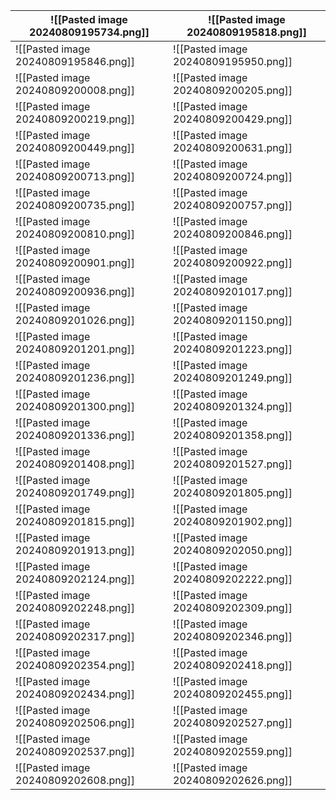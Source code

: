 | ![[Pasted image 20240809195734.png]] | ![[Pasted image 20240809195818.png]] |
| ------------------------------------ | ------------------------------------ |
| ![[Pasted image 20240809195846.png]] | ![[Pasted image 20240809195950.png]] |
| ![[Pasted image 20240809200008.png]] | ![[Pasted image 20240809200205.png]] |
| ![[Pasted image 20240809200219.png]] | ![[Pasted image 20240809200429.png]] |
| ![[Pasted image 20240809200449.png]] | ![[Pasted image 20240809200631.png]] |
| ![[Pasted image 20240809200713.png]] | ![[Pasted image 20240809200724.png]] |
| ![[Pasted image 20240809200735.png]] | ![[Pasted image 20240809200757.png]] |
| ![[Pasted image 20240809200810.png]] | ![[Pasted image 20240809200846.png]] |
| ![[Pasted image 20240809200901.png]] | ![[Pasted image 20240809200922.png]] |
| ![[Pasted image 20240809200936.png]] | ![[Pasted image 20240809201017.png]] |
| ![[Pasted image 20240809201026.png]] | ![[Pasted image 20240809201150.png]] |
| ![[Pasted image 20240809201201.png]] | ![[Pasted image 20240809201223.png]] |
| ![[Pasted image 20240809201236.png]] | ![[Pasted image 20240809201249.png]] |
| ![[Pasted image 20240809201300.png]] | ![[Pasted image 20240809201324.png]] |
| ![[Pasted image 20240809201336.png]] | ![[Pasted image 20240809201358.png]] |
| ![[Pasted image 20240809201408.png]] | ![[Pasted image 20240809201527.png]] |
| ![[Pasted image 20240809201749.png]] | ![[Pasted image 20240809201805.png]] |
| ![[Pasted image 20240809201815.png]] | ![[Pasted image 20240809201902.png]] |
| ![[Pasted image 20240809201913.png]] | ![[Pasted image 20240809202050.png]] |
| ![[Pasted image 20240809202124.png]] | ![[Pasted image 20240809202222.png]] |
| ![[Pasted image 20240809202248.png]] | ![[Pasted image 20240809202309.png]] |
| ![[Pasted image 20240809202317.png]] | ![[Pasted image 20240809202346.png]] |
| ![[Pasted image 20240809202354.png]] | ![[Pasted image 20240809202418.png]] |
| ![[Pasted image 20240809202434.png]] | ![[Pasted image 20240809202455.png]] |
| ![[Pasted image 20240809202506.png]] | ![[Pasted image 20240809202527.png]] |
| ![[Pasted image 20240809202537.png]] | ![[Pasted image 20240809202559.png]] |
| ![[Pasted image 20240809202608.png]] | ![[Pasted image 20240809202626.png]] |

